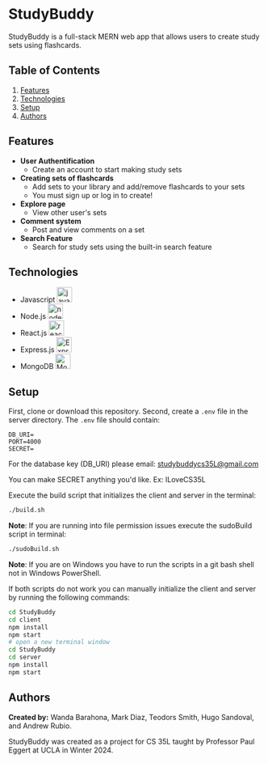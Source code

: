 # StudyBuddy
StudyBuddy is a full-stack MERN web app that allows users to create study sets using flashcards.

## Table of Contents
1. [Features](#features)
2. [Technologies](#technologies)
3. [Setup](#setup)
4. [Authors](#authors)

## Features
- **User Authentification**
  - Create an account to start making study sets
- **Creating sets of flashcards**
  - Add sets to your library and add/remove flashcards to your sets
  - You must sign up or log in to create!
- **Explore page**
  - View other user's sets
- **Comment system**
  - Post and view comments on a set
- **Search Feature**
  - Search for study sets using the built-in search feature

## Technologies
 - Javascript <img src="https://seeklogo.com/images/J/javascript-logo-8892AEFCAC-seeklogo.com.png" alt="javascript" width="30px">
 - Node.js <img src="https://seeklogo.com/images/N/nodejs-logo-FBE122E377-seeklogo.com.png" alt="node.js" width="30px">
 - React.js <img src="https://cdn4.iconfinder.com/data/icons/logos-3/600/React.js_logo-512.png" alt="react.js" width="30px">
 - Express.js <img src="https://img.shields.io/badge/express.js-%23404d59.svg?style=for-the-badge&logo=express&logoColor=%2361DAFB" alt="Express.js" height="30px">
 - MongoDB <img src="https://upload.wikimedia.org/wikipedia/commons/thumb/e/eb/MongoDB_Logo.png/1598px-MongoDB_Logo.png?20180423174357" alt="MongoDB" height="30px">

## Setup
First, clone or download this repository.
Second, create a `.env` file in the server directory. The `.env` file should contain:
```
DB_URI=
PORT=4000
SECRET=
```
For the database key (DB_URI) please email: studybuddycs35L@gmail.com

You can make SECRET anything you'd like. Ex: ILoveCS35L

Execute the build script that initializes the client and server in the terminal:
```bash
./build.sh
```

**Note**: If you are running into file permission issues execute the sudoBuild script in terminal:
```bash
./sudoBuild.sh
```

**Note**: If you are on Windows you have to run the scripts in a git bash shell not in Windows PowerShell.

If both scripts do not work you can manually initialize the client and server by running the following commands:
```bash
cd StudyBuddy
cd client
npm install
npm start
# open a new terminal window
cd StudyBuddy
cd server
npm install
npm start
```

## Authors
**Created by:** Wanda Barahona, Mark Diaz, Teodors Smith, Hugo Sandoval, and Andrew Rubio.

StudyBuddy was created as a project for CS 35L taught by Professor Paul Eggert at UCLA in Winter 2024.
